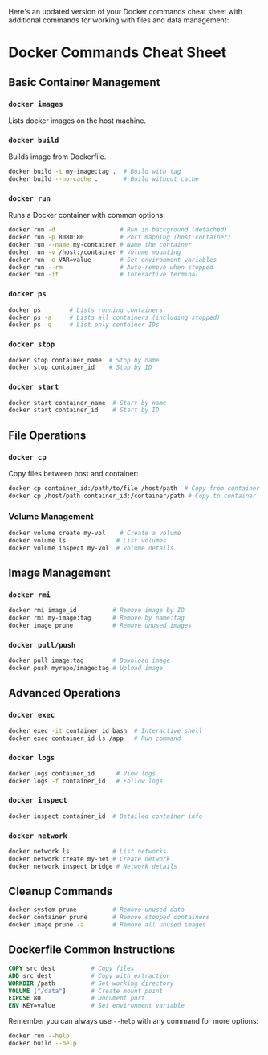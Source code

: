 Here's an updated version of your Docker commands cheat sheet with additional commands for working with files and data management:

# Docker Commands Cheat Sheet

## Basic Container Management
### `docker images`
Lists docker images on the host machine.

### `docker build`
Builds image from Dockerfile.
```bash
docker build -t my-image:tag .  # Build with tag
docker build --no-cache .       # Build without cache
```

### `docker run`
Runs a Docker container with common options:
```bash
docker run -d                  # Run in background (detached)
docker run -p 8080:80          # Port mapping (host:container)
docker run --name my-container # Name the container
docker run -v /host:/container # Volume mounting
docker run -e VAR=value        # Set environment variables
docker run --rm                # Auto-remove when stopped
docker run -it                 # Interactive terminal
```

### `docker ps`
```bash
docker ps        # Lists running containers
docker ps -a     # Lists all containers (including stopped)
docker ps -q     # List only container IDs
```

### `docker stop`
```bash
docker stop container_name  # Stop by name
docker stop container_id    # Stop by ID
```

### `docker start`
```bash
docker start container_name  # Start by name
docker start container_id    # Start by ID
```

## File Operations
### `docker cp`
Copy files between host and container:
```bash
docker cp container_id:/path/to/file /host/path  # Copy from container
docker cp /host/path container_id:/container/path # Copy to container
```

### Volume Management
```bash
docker volume create my-vol    # Create a volume
docker volume ls              # List volumes
docker volume inspect my-vol  # Volume details
```

## Image Management
### `docker rmi`
```bash
docker rmi image_id          # Remove image by ID
docker rmi my-image:tag      # Remove by name:tag
docker image prune           # Remove unused images
```

### `docker pull/push`
```bash
docker pull image:tag        # Download image
docker push myrepo/image:tag # Upload image
```

## Advanced Operations
### `docker exec`
```bash
docker exec -it container_id bash  # Interactive shell
docker exec container_id ls /app   # Run command
```

### `docker logs`
```bash
docker logs container_id      # View logs
docker logs -f container_id   # Follow logs
```

### `docker inspect`
```bash
docker inspect container_id  # Detailed container info
```

### `docker network`
```bash
docker network ls            # List networks
docker network create my-net # Create network
docker network inspect bridge # Network details
```

## Cleanup Commands
```bash
docker system prune          # Remove unused data
docker container prune       # Remove stopped containers
docker image prune -a        # Remove all unused images
```

## Dockerfile Common Instructions
```dockerfile
COPY src dest          # Copy files
ADD src dest           # Copy with extraction
WORKDIR /path          # Set working directory
VOLUME ["/data"]       # Create mount point
EXPOSE 80              # Document port
ENV KEY=value          # Set environment variable
```

Remember you can always use `--help` with any command for more options:
```bash
docker run --help
docker build --help
```
